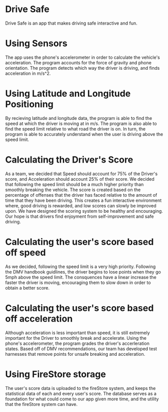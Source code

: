 # Drive Safe
Drive Safe is an app that makes driving safe interactive and fun.

# Using Sensors
The app uses the phone's accelerometer in order to calculate the vehicle's acceleration. The program accounts for the force of gravity and phone orientation. The program detects which way the driver is driving, and finds acceleration in m/s^2.

# Using Latitude and Longitude Positioning
By recieving latitude and longitude data, the program is able to find the speed at which the driver is moving at in m/s. The program is also able to find the speed limit relative to what road the driver is on. In turn, the program is able to accurately understand when the user is driving above the speed limit.

# Calculating the Driver's Score
As a team, we decided that Speed should account for 75% of the Driver's score, and Acceleration should account 25% of their score. We decided that following the speed limit should be a much higher priority than smoothly breaking the vehicle. The score is created based on the percentage of offenses that the driver has faced relative to the amount of time that they have been driving. This creates a fun interactive environment where, good driving is rewarded, and low scores can slowly be improved upon. We have designed the scoring system to be healthy and encouraging. Our hope is that drivers find enjoyment from self-improvement and safe driving.
 
   # Calculating the user's score based off speed
   As we decided, following the speed limit is a very high priority. Following the DMV handbook guidlines, the driver begins to lose        points when they go 5mph above the speed limit. The consquences have a linear increase the faster the driver is moving, encouraging      them to slow down in order to obtain a better score.
   
   # Calculating the user's score based off acceleration
   Although acceleration is less important than speed, it is still extremely important for the Driver to smoothly break and accelerate.
   Using the phone's accelerometer, the program grades the driver's accerleration states. Based off of DMV recommendations, our team has 
   developed test harnesses that remove points for unsafe breaking and acceleration.
  
 # Using FireStore storage
 The user's score data is uploaded to the fireStore system, and keeps the statistical data of each and every user's score. The database serves as a foundation for what could come to our app given more time, and the utility that the fireStore system can have.
